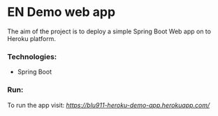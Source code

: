 # EN Demo web app
The aim of the project is to deploy a simple Spring Boot Web app on to Heroku platform.

### Technologies:
* Spring Boot

### Run:
To run the app visit: *https://blu911-heroku-demo-app.herokuapp.com/*
